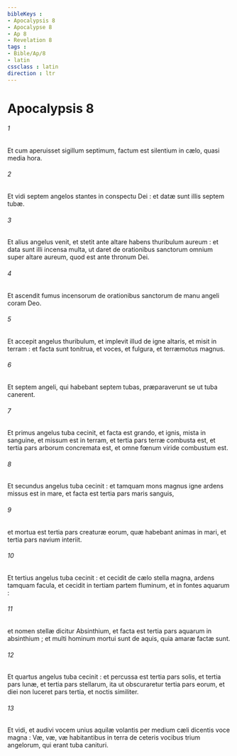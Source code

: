 ```yaml
---
bibleKeys : 
- Apocalypsis 8
- Apocalypse 8
- Ap 8
- Revelation 8
tags : 
- Bible/Ap/8
- latin
cssclass : latin
direction : ltr
---
```


# Apocalypsis 8

###### 1
Et cum aperuisset sigillum septimum, factum est silentium in cælo, quasi media hora.
###### 2
Et vidi septem angelos stantes in conspectu Dei : et datæ sunt illis septem tubæ.
###### 3
Et alius angelus venit, et stetit ante altare habens thuribulum aureum : et data sunt illi incensa multa, ut daret de orationibus sanctorum omnium super altare aureum, quod est ante thronum Dei.
###### 4
Et ascendit fumus incensorum de orationibus sanctorum de manu angeli coram Deo.
###### 5
Et accepit angelus thuribulum, et implevit illud de igne altaris, et misit in terram : et facta sunt tonitrua, et voces, et fulgura, et terræmotus magnus.
###### 6
Et septem angeli, qui habebant septem tubas, præparaverunt se ut tuba canerent.
###### 7
Et primus angelus tuba cecinit, et facta est grando, et ignis, mista in sanguine, et missum est in terram, et tertia pars terræ combusta est, et tertia pars arborum concremata est, et omne fœnum viride combustum est.
###### 8
Et secundus angelus tuba cecinit : et tamquam mons magnus igne ardens missus est in mare, et facta est tertia pars maris sanguis,
###### 9
et mortua est tertia pars creaturæ eorum, quæ habebant animas in mari, et tertia pars navium interiit.
###### 10
Et tertius angelus tuba cecinit : et cecidit de cælo stella magna, ardens tamquam facula, et cecidit in tertiam partem fluminum, et in fontes aquarum :
###### 11
et nomen stellæ dicitur Absinthium, et facta est tertia pars aquarum in absinthium ; et multi hominum mortui sunt de aquis, quia amaræ factæ sunt.
###### 12
Et quartus angelus tuba cecinit : et percussa est tertia pars solis, et tertia pars lunæ, et tertia pars stellarum, ita ut obscuraretur tertia pars eorum, et diei non luceret pars tertia, et noctis similiter.
###### 13
Et vidi, et audivi vocem unius aquilæ volantis per medium cæli dicentis voce magna : Væ, væ, væ habitantibus in terra de ceteris vocibus trium angelorum, qui erant tuba canituri.
